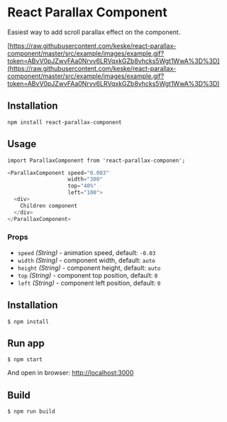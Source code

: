 # React Parallax Component

Easiest way to add scroll parallax effect on the component.

[https://raw.githubusercontent.com/keske/react-parallax-component/master/src/example/images/example.gif?token=ABvV0pJZwvFAa0Nrvv6LRVqxkGZb8vhcks5Wgt1WwA%3D%3D](https://raw.githubusercontent.com/keske/react-parallax-component/master/src/example/images/example.gif?token=ABvV0pJZwvFAa0Nrvv6LRVqxkGZb8vhcks5Wgt1WwA%3D%3D)


## Installation

`npm install react-parallax-component`

## Usage

`import ParallaxComponent from 'react-parallax-componen';`


```javascript
<ParallaxComponent speed="0.003"
                   width="300"
                   top="40%"
                   left="100">
  <div>
    Children component
  </div>
</ParallaxComponent>
```

### Props
- `speed` _(String)_ - animation speed, default: `-0.03`
- `width` _(String)_ - component width, default: `auto`
- `height` _(String)_ - component height, default: `auto`
- `top` _(String)_ - component top position, default: `0`
- `left` _(String)_ - component left position, default: `0`


## Installation
```
$ npm install
```

## Run app
```
$ npm start
```
And open in browser: [http://localhost:3000](http://localhost:3000)

## Build
```
$ npm run build
```